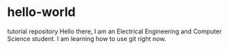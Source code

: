# hello-world
tutorial repository
Hello there, I am an Electrical Engineering and Computer Science student. I am learning how to use git right now.
